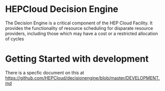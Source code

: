 # HEPCloud Decision Engine

The Decision Engine is a critical component of the HEP Cloud Facility. It provides the
functionality of resource scheduling for disparate resource providers, including those
which may have a cost or a restricted allocation of cycles

# Getting Started with development

There is a specfic document on this at  https://github.com/HEPCloud/decisionengine/blob/master/DEVELOPMENT.md
